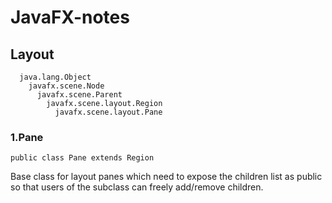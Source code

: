 # JavaFX-notes
## Layout
```
  java.lang.Object
    javafx.scene.Node
      javafx.scene.Parent
        javafx.scene.layout.Region
          javafx.scene.layout.Pane
```

### 1.Pane
`public class Pane extends Region`

Base class for layout panes which need to expose the children list as public so that users of the subclass can freely add/remove children.
